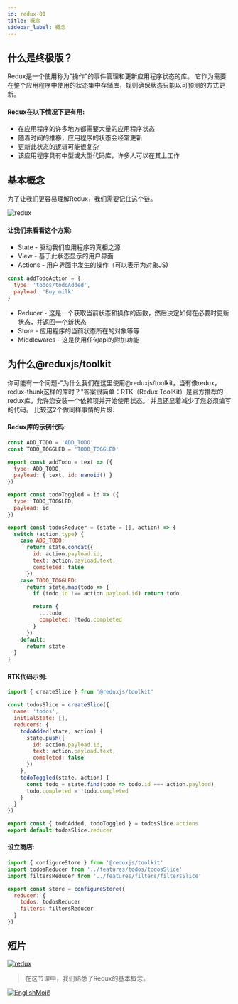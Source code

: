 ```yaml
---
id: redux-01
title: 概念
sidebar_label: 概念
---
```


## 什么是终极版？

Redux是一个使用称为"操作"的事件管理和更新应用程序状态的库。 它作为需要在整个应用程序中使用的状态集中存储库，规则确保状态只能以可预测的方式更新。 

#### Redux在以下情况下更有用:
* 在应用程序的许多地方都需要大量的应用程序状态
* 随着时间的推移，应用程序的状态会经常更新
* 更新此状态的逻辑可能很复杂
* 该应用程序具有中型或大型代码库，许多人可以在其上工作
## 基本概念

为了让我们更容易理解Redux，我们需要记住这个链。

![redux](https://thumbs.gfycat.com/SociableCraftyAlpaca-max-1mb.gif)

#### 让我们来看看这个方案:
+ State - 驱动我们应用程序的真相之源
+ View - 基于此状态显示的用户界面
+ Actions - 用户界面中发生的操作（可以表示为对象JS)

```js
const addTodoAction = {
  type: 'todos/todoAdded',
  payload: 'Buy milk'
}
```
+ Reducer - 这是一个获取当前状态和操作的函数，然后决定如何在必要时更新状态，并返回一个新状态
+ Store - 应用程序的当前状态所在的对象等等
+ Middlewares - 这是使用任何api的附加功能

## 为什么@reduxjs/toolkit

你可能有一个问题-"为什么我们在这里使用@reduxjs/toolkit，当有像redux，redux-thunk这样的库时？"答案很简单：RTK（Redux ToolKit）是官方推荐的redux库，允许您安装一个依赖项并开始使用状态。 并且还显着减少了您必须编写的代码。 比较这2个做同样事情的片段:

#### Redux库的示例代码:

```js
const ADD_TODO = 'ADD_TODO'
const TODO_TOGGLED = 'TODO_TOGGLED'

export const addTodo = text => ({
  type: ADD_TODO,
  payload: { text, id: nanoid() }
})

export const todoToggled = id => ({
  type: TODO_TOGGLED,
  payload: id
})

export const todosReducer = (state = [], action) => {
  switch (action.type) {
    case ADD_TODO:
      return state.concat({
        id: action.payload.id,
        text: action.payload.text,
        completed: false
      })
    case TODO_TOGGLED:
      return state.map(todo => {
        if (todo.id !== action.payload.id) return todo

        return {
          ...todo,
          completed: !todo.completed
        }
      })
    default:
      return state
  }
}
```

#### RTK代码示例:
```js
import { createSlice } from '@reduxjs/toolkit'

const todosSlice = createSlice({
  name: 'todos',
  initialState: [],
  reducers: {
    todoAdded(state, action) {
      state.push({
        id: action.payload.id,
        text: action.payload.text,
        completed: false
      })
    },
    todoToggled(state, action) {
      const todo = state.find(todo => todo.id === action.payload)
      todo.completed = !todo.completed
    }
  }
})

export const { todoAdded, todoToggled } = todosSlice.actions
export default todosSlice.reducer
```

#### 设立商店:
```js
import { configureStore } from '@reduxjs/toolkit'
import todosReducer from '../features/todos/todosSlice'
import filtersReducer from '../features/filters/filtersSlice'

export const store = configureStore({
  reducer: {
    todos: todosReducer,
    filters: filtersReducer
  }
})
```

## 短片
[![redux](/img/redux/01.gif)](https://youtu.be/3iNnqtmEgtg)

 > 在这节课中，我们熟悉了Redux的基本概念。


 [![EnglishMoji!](/img/logo/NeuroCoder.png)](https://vk.com/neurocoder)
